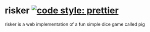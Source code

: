 # risker [![code style: prettier](https://img.shields.io/badge/code_style-prettier-ff69b4.svg?style=flat-square)](https://github.com/prettier/prettier)

risker is a web implementation of a fun simple dice game called pig
